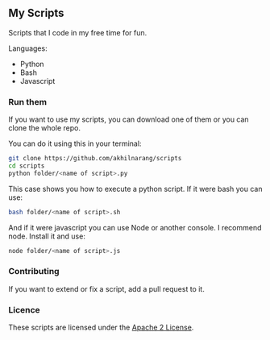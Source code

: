## My Scripts
Scripts that I code in my free time for fun.

Languages:
* Python
* Bash
* Javascript

### Run them
If you want to use my scripts, you can download one of them or you can clone the whole repo.

You can do it using this in your terminal:
```bash
git clone https://github.com/akhilnarang/scripts
cd scripts
python folder/<name of script>.py
```
This case shows you how to execute a python script. If it were bash you can use:
```bash
bash folder/<name of script>.sh
```
And if it were javascript you can use Node or another console. I recommend node. Install it and use:
```bash
node folder/<name of script>.js
```

### Contributing
If you want to extend or fix a script, add a pull request to it.

### Licence
These scripts are licensed under the [Apache 2 License](LICENSE).
